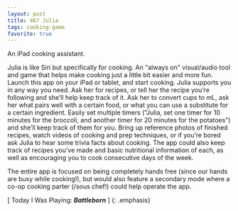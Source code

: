 ```yaml
---
layout: post
title: 467 Julia
tags: cooking-game
favorite: true
---
```

An iPad cooking assistant.

Julia is like Siri but specifically for cooking.  An "always on" visual/audio tool and game that helps make cooking just a little bit easier and more fun.  Launch this app on your iPad or tablet, and start cooking.  Julia supports you in any way you need.  Ask her for recipes, or tell her the recipe you’re following and she’ll help keep track of it.  Ask her to convert cups to mL, ask her what pairs well with a certain food, or what you can use a substitute for a certain ingredient.  Easily set multiple timers ("Julia, set one timer for 10 minutes for the broccoli, and another timer for 20 minutes for the potatoes") and she’ll keep track of them for you.  Bring up reference photos of finished recipes, watch videos of cooking and prep techniques, or if you’re bored ask Julia to hear some trivia facts about cooking.  The app could also keep track of recipes you’ve made and basic nutritional information of each, as well as encouraging you to cook consecutive days of the week.

The entire app is focused on being completely hands free (since our hands are busy while cooking!), but would also feature a secondary mode where a co-op cooking parter (/sous chef!) could help operate the app.

[ Today I Was Playing: ***Battleborn*** ]
{: .emphasis}